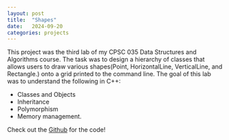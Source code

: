 ```yaml
---
layout: post
title:  "Shapes"
date:   2024-09-20
categories: projects
---
```

This project was the third lab of my CPSC 035 Data Structures and Algorithms course. The task was to design a hierarchy of classes that allows users to draw various shapes(Point, HorizontalLine, VerticalLine, and Rectangle.) onto a grid printed to the command line. The goal of this lab was to understand the following in C++: 
* Classes and Objects
* Inheritance
* Polymorphism
* Memory management. 

Check out the [Github][github] for the code! 

[github]: https://gitfront.io/r/ihsu1/d5gbmr4DrUpk/QuickSort/
